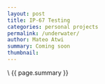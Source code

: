 ```yaml
---
layout: post
title: IP-67 Testing
categories: personal projects
permalink: /underwater/
author: Mateo Atwi
summary: Coming soon
thumbnail:
---
```


\\
{{ page.summary }}